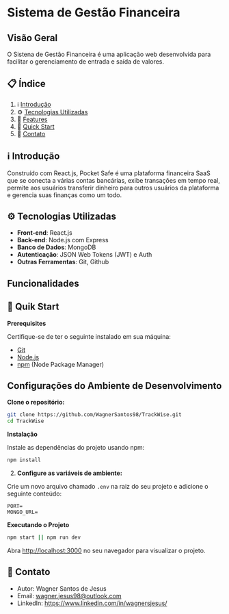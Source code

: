 # Sistema de Gestão Financeira

## Visão Geral

O Sistena de Gestão Financeira é uma aplicação web desenvolvida para facilitar o gerenciamento de entrada e saída de valores.

## 📋 <a name="table">Índice</a>

1.  ℹ️  [Introdução](#introduction)
2. ⚙️ [Tecnologias Utilizadas](#tech-utility)
3. 🔋 [Features](#features)
4. 🚀 [Quick Start](#quick-start)
7. 📣 [Contato](#contact)

## <a name="introduction">ℹ️ Introdução</a>

Construído com React.js, Pocket Safe é uma plataforma financeira SaaS que se conecta a várias contas bancárias, exibe transações em tempo real, permite aos usuários transferir dinheiro para outros usuários da plataforma e gerencia suas finanças como um todo.

## <a name="tech-utility">⚙️ Tecnologias Utilizadas</a>

- **Front-end**: React.js
- **Back-end**: Node.js com Express
- **Banco de Dados**: MongoDB
- **Autenticação**: JSON Web Tokens (JWT) e Auth
- **Outras Ferramentas**: Git, Github



## Funcionalidades


## <a name="quick-start">🚀 Quik Start</a>

**Prerequisites**

Certifique-se de ter o seguinte instalado em sua máquina:

- [Git](https://git-scm.com/)
- [Node.js](https://nodejs.org/pt)
- [npm](https://www.npmjs.com/) (Node Package Manager)

## Configurações do Ambiente de Desenvolvimento

**Clone o repositório:**
```bash
git clone https://github.com/WagnerSantos98/TrackWise.git
cd TrackWise
```

**Instalação**

Instale as dependências do projeto usando npm:

```bash
npm install
```

2. **Configure as variáveis de ambiente:**

Crie um novo arquivo chamado `.env` na raiz do seu projeto e adicione o seguinte conteúdo:

```env
PORT=
MONGO_URL=
```

**Executando o Projeto**

```bash
npm start || npm run dev
```

Abra [http://localhost:3000](http://localhost:3000) no seu navegador para visualizar o projeto.

## <a name="contact">📣 Contato</a>

- Autor: Wagner Santos de Jesus
- Email: wagner.jesus98@outlook.com
- LinkedIn: https://www.linkedin.com/in/wagnersjesus/